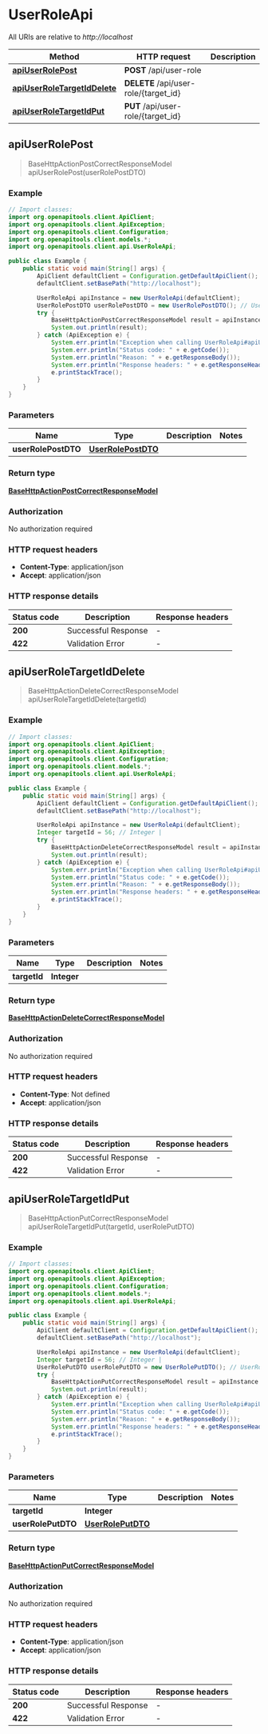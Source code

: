 # UserRoleApi

All URIs are relative to *http://localhost*

| Method | HTTP request | Description |
|------------- | ------------- | -------------|
| [**apiUserRolePost**](UserRoleApi.md#apiUserRolePost) | **POST** /api/user-role |  |
| [**apiUserRoleTargetIdDelete**](UserRoleApi.md#apiUserRoleTargetIdDelete) | **DELETE** /api/user-role/{target_id} |  |
| [**apiUserRoleTargetIdPut**](UserRoleApi.md#apiUserRoleTargetIdPut) | **PUT** /api/user-role/{target_id} |  |



## apiUserRolePost

> BaseHttpActionPostCorrectResponseModel apiUserRolePost(userRolePostDTO)



### Example

```java
// Import classes:
import org.openapitools.client.ApiClient;
import org.openapitools.client.ApiException;
import org.openapitools.client.Configuration;
import org.openapitools.client.models.*;
import org.openapitools.client.api.UserRoleApi;

public class Example {
    public static void main(String[] args) {
        ApiClient defaultClient = Configuration.getDefaultApiClient();
        defaultClient.setBasePath("http://localhost");

        UserRoleApi apiInstance = new UserRoleApi(defaultClient);
        UserRolePostDTO userRolePostDTO = new UserRolePostDTO(); // UserRolePostDTO | 
        try {
            BaseHttpActionPostCorrectResponseModel result = apiInstance.apiUserRolePost(userRolePostDTO);
            System.out.println(result);
        } catch (ApiException e) {
            System.err.println("Exception when calling UserRoleApi#apiUserRolePost");
            System.err.println("Status code: " + e.getCode());
            System.err.println("Reason: " + e.getResponseBody());
            System.err.println("Response headers: " + e.getResponseHeaders());
            e.printStackTrace();
        }
    }
}
```

### Parameters


| Name | Type | Description  | Notes |
|------------- | ------------- | ------------- | -------------|
| **userRolePostDTO** | [**UserRolePostDTO**](UserRolePostDTO.md)|  | |

### Return type

[**BaseHttpActionPostCorrectResponseModel**](BaseHttpActionPostCorrectResponseModel.md)

### Authorization

No authorization required

### HTTP request headers

- **Content-Type**: application/json
- **Accept**: application/json


### HTTP response details
| Status code | Description | Response headers |
|-------------|-------------|------------------|
| **200** | Successful Response |  -  |
| **422** | Validation Error |  -  |


## apiUserRoleTargetIdDelete

> BaseHttpActionDeleteCorrectResponseModel apiUserRoleTargetIdDelete(targetId)



### Example

```java
// Import classes:
import org.openapitools.client.ApiClient;
import org.openapitools.client.ApiException;
import org.openapitools.client.Configuration;
import org.openapitools.client.models.*;
import org.openapitools.client.api.UserRoleApi;

public class Example {
    public static void main(String[] args) {
        ApiClient defaultClient = Configuration.getDefaultApiClient();
        defaultClient.setBasePath("http://localhost");

        UserRoleApi apiInstance = new UserRoleApi(defaultClient);
        Integer targetId = 56; // Integer | 
        try {
            BaseHttpActionDeleteCorrectResponseModel result = apiInstance.apiUserRoleTargetIdDelete(targetId);
            System.out.println(result);
        } catch (ApiException e) {
            System.err.println("Exception when calling UserRoleApi#apiUserRoleTargetIdDelete");
            System.err.println("Status code: " + e.getCode());
            System.err.println("Reason: " + e.getResponseBody());
            System.err.println("Response headers: " + e.getResponseHeaders());
            e.printStackTrace();
        }
    }
}
```

### Parameters


| Name | Type | Description  | Notes |
|------------- | ------------- | ------------- | -------------|
| **targetId** | **Integer**|  | |

### Return type

[**BaseHttpActionDeleteCorrectResponseModel**](BaseHttpActionDeleteCorrectResponseModel.md)

### Authorization

No authorization required

### HTTP request headers

- **Content-Type**: Not defined
- **Accept**: application/json


### HTTP response details
| Status code | Description | Response headers |
|-------------|-------------|------------------|
| **200** | Successful Response |  -  |
| **422** | Validation Error |  -  |


## apiUserRoleTargetIdPut

> BaseHttpActionPutCorrectResponseModel apiUserRoleTargetIdPut(targetId, userRolePutDTO)



### Example

```java
// Import classes:
import org.openapitools.client.ApiClient;
import org.openapitools.client.ApiException;
import org.openapitools.client.Configuration;
import org.openapitools.client.models.*;
import org.openapitools.client.api.UserRoleApi;

public class Example {
    public static void main(String[] args) {
        ApiClient defaultClient = Configuration.getDefaultApiClient();
        defaultClient.setBasePath("http://localhost");

        UserRoleApi apiInstance = new UserRoleApi(defaultClient);
        Integer targetId = 56; // Integer | 
        UserRolePutDTO userRolePutDTO = new UserRolePutDTO(); // UserRolePutDTO | 
        try {
            BaseHttpActionPutCorrectResponseModel result = apiInstance.apiUserRoleTargetIdPut(targetId, userRolePutDTO);
            System.out.println(result);
        } catch (ApiException e) {
            System.err.println("Exception when calling UserRoleApi#apiUserRoleTargetIdPut");
            System.err.println("Status code: " + e.getCode());
            System.err.println("Reason: " + e.getResponseBody());
            System.err.println("Response headers: " + e.getResponseHeaders());
            e.printStackTrace();
        }
    }
}
```

### Parameters


| Name | Type | Description  | Notes |
|------------- | ------------- | ------------- | -------------|
| **targetId** | **Integer**|  | |
| **userRolePutDTO** | [**UserRolePutDTO**](UserRolePutDTO.md)|  | |

### Return type

[**BaseHttpActionPutCorrectResponseModel**](BaseHttpActionPutCorrectResponseModel.md)

### Authorization

No authorization required

### HTTP request headers

- **Content-Type**: application/json
- **Accept**: application/json


### HTTP response details
| Status code | Description | Response headers |
|-------------|-------------|------------------|
| **200** | Successful Response |  -  |
| **422** | Validation Error |  -  |

